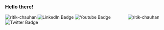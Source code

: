 ### Hello there!
<p><img align="left" src="https://github-readme-stats.vercel.app/api?username=ritik-chauhan&show_icons=true&theme=radical&count_private=true&show_owner=true" alt="ritik-chauhan" /></p>
<p><img align="right" src="https://github-readme-stats.vercel.app/api/top-langs/?username=ritik-chauhan&layout=compact&theme=radical&count_private=true&show_owner=true" alt="ritik-chauhan"/></p>
<div id="badges">
  <img src="https://img.shields.io/badge/LinkedIn-blue?style=flat&logo=linkedin&logoColor=white" alt="LinkedIn Badge"/>
  <img src="https://img.shields.io/badge/YouTube-red?style=for-the-badge&logo=youtube&logoColor=white" alt="Youtube Badge"/>
  <img src="https://img.shields.io/badge/Twitter-blue?style=for-the-badge&logo=twitter&logoColor=white" alt="Twitter Badge"/>
</div>



